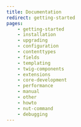 ```yaml
---
title: Documentation
redirect: getting-started
pages:
    - getting-started
    - installation
    - upgrading
    - configuration
    - contenttypes
    - fields
    - templating
    - twig-components
    - extensions
    - core-development
    - performance
    - manual
    - other
    - howto
    - nut-command
    - debugging
---
```

